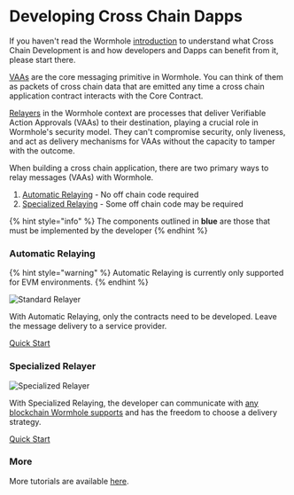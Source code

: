# Developing Cross Chain Dapps

If you haven't read the Wormhole [introduction](https://docs.wormhole.com/wormhole/) to understand what Cross Chain Development is and how developers and Dapps can benefit from it, please start there.

[VAAs](https://docs.wormhole.com/wormhole/explore-wormhole/vaa) are the core messaging primitive in Wormhole. You can think of them as packets of cross chain data that are emitted any time a cross chain application contract interacts with the Core Contract.

[Relayers](https://docs.wormhole.com/wormhole/explore-wormhole/relayer) in the Wormhole context are processes that deliver Verifiable Action Approvals (VAAs) to their destination, playing a crucial role in Wormhole's security model. They can't compromise security, only liveness, and act as delivery mechanisms for VAAs without the capacity to tamper with the outcome.

When building a cross chain application, there are two primary ways to relay messages (VAAs) with Wormhole.

1. [Automatic Relaying](./#automatic-relaying) - No off chain code required
2. [Specialized Relaying](./#specialized-relayer) - Some off chain code may be required

{% hint style="info" %}
The components outlined in **blue** are those that must be implemented by the developer
{% endhint %}

### Automatic Relaying

{% hint style="warning" %}
Automatic Relaying is currently only supported for EVM environments.
{% endhint %}

![Standard Relayer](../../.gitbook/assets/auto-relayer.png)

With Automatic Relaying, only the contracts need to be developed. Leave the message delivery to a service provider.

[Quick Start](../automatic-relayer.md)

### Specialized Relayer

![Specialized Relayer](../../.gitbook/assets/specialized-relayer.png)

With Specialized Relaying, the developer can communicate with [any blockchain Wormhole supports](../../blockchain-environments/environments.md) and has the freedom to choose a delivery strategy.

[Quick Start](specialized-relayer.md)

### More

More tutorials are available [here](../tutorials/).
